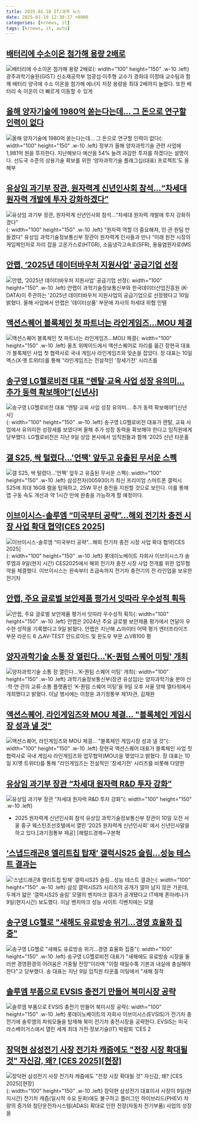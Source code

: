 ```yaml
---
title: 2025.01.10 IT/과학 뉴스
date: 2025-01-10 12:30:17 +0900
categories: [krnews, it]
tags: [krnews, it, auto]
---
```

## [배터리에 수소이온 첨가해 용량 2배로](https://n.news.naver.com/mnews/article/014/0005293768)

![배터리에 수소이온 첨가해 용량 2배로](https://mimgnews.pstatic.net/image/origin/014/2025/01/10/5293768.jpg?type=nf220_150){: width="100" height="150" .w-10 .left}
광주과학기술원(GIST) 신소재공학부 엄광섭·이주형 교수가 경희대 이정태 교수팀과 함께 배터리 양극에 수소 이온을 첨가해 에너지 저장 용량을 최대 2배까지 늘렸다. 또한 배터리 속 이온이 더 빠르게 이동할 수 있게

## [올해 양자기술에 1980억 쏟는다는데... 그 돈으로 연구할 인력이 없다](https://n.news.naver.com/mnews/article/469/0000843193)

![올해 양자기술에 1980억 쏟는다는데... 그 돈으로 연구할 인력이 없다](https://mimgnews.pstatic.net/image/origin/469/2025/01/09/843193.jpg?type=nf220_150){: width="100" height="150" .w-10 .left}
정부가 올해 양자과학기술 관련 사업에 1,981억 원을 투자한다. 지난해보다 예산을 54% 늘려 과감한 투자를 하겠다는 설명이다. 선도국 수준의 상용기술 확보를 위한 ‘양자과학기술 플래그십(대표) 프로젝트’도 올해부

## [유상임 과기부 장관, 원자력계 신년인사회 참석…“차세대 원자력 개발에 투자 강화하겠다”](https://n.news.naver.com/mnews/article/366/0001046281)

![유상임 과기부 장관, 원자력계 신년인사회 참석…“차세대 원자력 개발에 투자 강화하겠다”](https://mimgnews.pstatic.net/image/origin/366/2025/01/10/1046281.jpg?type=nf220_150){: width="100" height="150" .w-10 .left}
“원자력 역할 더 중요해져, 민·관 원팀 만들겠다" 유상임 과학기술정보통신부 장관이 원자력계 인사들과 만나 “미래 원전 시장의 게임체인저로 자리 잡을 고온가스로(HTGR), 소듐냉각고속로(SFR), 용융염원자로(MS

## [안랩, ‘2025년 데이터바우처 지원사업’ 공급기업 선정](https://n.news.naver.com/mnews/article/029/0002928563)

![안랩, ‘2025년 데이터바우처 지원사업’ 공급기업 선정](https://mimgnews.pstatic.net/image/origin/029/2025/01/10/2928563.jpg?type=nf220_150){: width="100" height="150" .w-10 .left}
안랩이 과학기술정보통신부와 한국데이터산업진흥원 (K-DATA)이 주관하는 '2025년 데이터바우처 지원사업의 공급기업으로 선정됐다고 10일 밝혔다. 올해 사업에서 안랩은 '데이터상품' 부문에 자사의 차세대 위협 인텔

## [액션스퀘어 블록체인 첫 파트너는 라인게임즈…MOU 체결](https://n.news.naver.com/mnews/article/001/0015152121)

![액션스퀘어 블록체인 첫 파트너는 라인게임즈…MOU 체결](https://mimgnews.pstatic.net/image/origin/001/2025/01/10/15152121.jpg?type=nf220_150){: width="100" height="150" .w-10 .left}
올초 위메이드에서 액션스퀘어로 자리를 옮긴 장현국 대표가 블록체인 사업 첫 협력사로 국내 게임사 라인게임즈와 맞손을 잡았다. 장 대표는 10일 엑스(X·옛 트위터)를 통해 "라인게임즈는 전설적인 '창세기전' 시리즈를

## [송구영 LG헬로비전 대표 “렌탈·교육 사업 성장 유의미… 추가 동력 확보해야”[신년사]](https://n.news.naver.com/mnews/article/366/0001046299)

![송구영 LG헬로비전 대표 “렌탈·교육 사업 성장 유의미… 추가 동력 확보해야”[신년사]](https://mimgnews.pstatic.net/image/origin/366/2025/01/10/1046299.jpg?type=nf220_150){: width="100" height="150" .w-10 .left}
송구영 LG헬로비전 대표가 렌탈, 교육 사업에서 유의미한 성장세를 보였다며 올해 추가 성장 동력을 확보해야 한다고 임직원에게 당부했다. LG헬로비전은 지난 9일 상암 본사에서 임직원들과 함께 ‘2025 신년 타운홀

## [갤 S25, 싹 털렸다…'언팩' 앞두고 유출된 무서운 스펙](https://n.news.naver.com/mnews/article/018/0005922011)

![갤 S25, 싹 털렸다…'언팩' 앞두고 유출된 무서운 스펙](https://mimgnews.pstatic.net/image/origin/018/2025/01/09/5922011.jpg?type=nf220_150){: width="100" height="150" .w-10 .left}
삼성전자(005930)가 최신 프리미엄 스마트폰 갤럭시 S25에 최대 16GB 램을 탑재하고, 25W 무선 충전을 지원할 것으로 보인다. 이를 통해 앱 구동 속도 개선과 약 1시간 만에 완충을 가능하게 할 예정이다.

## [이브이시스-솔루엠 “미국부터 공략”…해외 전기차 충전 시장 사업 확대 협약[CES 2025]](https://n.news.naver.com/mnews/article/030/0003274955)

![이브이시스-솔루엠 “미국부터 공략”…해외 전기차 충전 시장 사업 확대 협약[CES 2025]](https://mimgnews.pstatic.net/image/origin/030/2025/01/10/3274955.jpg?type=nf220_150){: width="100" height="150" .w-10 .left}
롯데이노베이트 자회사 이브이시스가 솔루엠과 9일(현지 시간) CES2025에서 해외 전기차 충전 시장 사업 전개를 위한 업무협약을 체결했다. 이브이시스는 완속부터 초급속까지 전기차 충전기의 전 라인업을 보유한 전기차

## [안랩, 주요 글로벌 보안제품 평가서 잇따라 우수성적 획득](https://n.news.naver.com/mnews/article/008/0005138877)

![안랩, 주요 글로벌 보안제품 평가서 잇따라 우수성적 획득](https://mimgnews.pstatic.net/image/origin/008/2025/01/09/5138877.jpg?type=nf220_150){: width="100" height="150" .w-10 .left}
안랩은 2024년 주요 글로벌 보안제품 평가에서 연달아 우수한 성적을 기록했다고 9일 밝혔다. 안랩은 지난해 △마이터 어택 평가 엔터프라이즈 부문 라운드 6 △AV-TEST 안드로이드 및 윈도우 부문 △VB100 평

## [양자과학기술 소통 장 열린다…'K-퀀텀 스퀘어 미팅' 개최](https://n.news.naver.com/mnews/article/138/0002189165)

![양자과학기술 소통 장 열린다…'K-퀀텀 스퀘어 미팅' 개최](https://mimgnews.pstatic.net/image/origin/138/2025/01/09/2189165.jpg?type=nf220_150){: width="100" height="150" .w-10 .left}
과학기술정보통신부(장관 유상임)는 양자과학기술 분야 산·학·연·관의 교류·소통 플랫폼인 'K-퀀텀 스퀘어 미팅'을 9일 오후 서울 양재 엘타워에서 개최했다고 밝혔다. 이날 행사에는 이창윤 과기정통부 제1차관, 김재완

## [액션스퀘어, 라인게임즈와 MOU 체결... "블록체인 게임시장 성과 낼 것"](https://n.news.naver.com/mnews/article/014/0005293757)

![액션스퀘어, 라인게임즈와 MOU 체결... "블록체인 게임시장 성과 낼 것"](https://mimgnews.pstatic.net/image/origin/014/2025/01/10/5293757.jpg?type=nf220_150){: width="100" height="150" .w-10 .left}
장현국 액션스퀘어 대표가 블록체인 사업 첫 협력사로 국내 게임사 라인게임즈와 업무협약(MOU)을 맺었다고 밝혔다. 장 대표는 10일 X(옛 트위터)를 통해 "라인게임즈는 전설적인 '창세기전' 시리즈를 비롯해 다양한

## [유상임 과기부 장관 “차세대 원자력 R&D 투자 강화”](https://n.news.naver.com/mnews/article/016/0002413998)

![유상임 과기부 장관 “차세대 원자력 R&D 투자 강화”](https://mimgnews.pstatic.net/image/origin/016/2025/01/10/2413998.jpg?type=nf220_150){: width="100" height="150" .w-10 .left}
- 2025 원자력계 신년인사회 참석 유상임 과학기술정보통신부 장관이 10일 오전 서울 중구 웨스틴조선호텔에서 열린 ‘2025 원자력계 신년인사회’ 에서 신년인사말을 하고 있다.[과기정통부 제공] [헤럴드경제=구본혁

## [‘스냅드래곤8 엘리트칩 탑재’ 갤럭시S25 슬림…성능 테스트 결과는](https://n.news.naver.com/mnews/article/092/0002359334)

![‘스냅드래곤8 엘리트칩 탑재’ 갤럭시S25 슬림…성능 테스트 결과는](https://mimgnews.pstatic.net/image/origin/092/2025/01/10/2359334.jpg?type=nf220_150){: width="100" height="150" .w-10 .left}
삼성 갤럭시S25 시리즈의 공개가 얼마 남지 않은 가운데, 두께가 얇은 ‘갤럭시S25 슬림’ 모델의 벤치마크 결과가 공개됐다고 IT매체 폰아레나가 9일(현지시간) 보도했다. 이날 벤치마크 성능 사이트 긱벤치에는 모델

## [송구영 LG헬로 "새해도 유료방송 위기…경영 효율화 집중"](https://n.news.naver.com/mnews/article/008/0005139364)

![송구영 LG헬로 "새해도 유료방송 위기…경영 효율화 집중"](https://mimgnews.pstatic.net/image/origin/008/2025/01/10/5139364.jpg?type=nf220_150){: width="100" height="150" .w-10 .left}
송구영 LG헬로비전 대표가 "새해에도 유료방송 시장을 둘러싼 경영환경의 어려움은 가중될 전망"이라며 "이럴 때일수록 기본과 내실에 충실해야 한다"고 당부했다. 송 대표는 지난 9일 임직원 타운홀 미팅에서 "새해 질적

## [솔루엠 부품으로 EVSIS 충전기 만들어 북미시장 공략](https://n.news.naver.com/mnews/article/014/0005293795)

![솔루엠 부품으로 EVSIS 충전기 만들어 북미시장 공략](https://mimgnews.pstatic.net/image/origin/014/2025/01/10/5293795.jpg?type=nf220_150){: width="100" height="150" .w-10 .left}
롯데이노베이트의 자회사 이브이시스(EVSIS)가 전기차 충전기에 솔루엠의 파워모듈을 탑재해 북미 전기차 충전시장을 공략한다. EVSIS는 미국 라스베이거스에서 열린 세계 최대 가전·정보기술(IT) 박람회 'CES 2

## [장덕현 삼성전기 사장 전기차 캐즘에도 "전장 시장 확대될 것" 자신감, 왜? [CES 2025][현장]](https://n.news.naver.com/mnews/article/014/0005293826)

![장덕현 삼성전기 사장 전기차 캐즘에도 "전장 시장 확대될 것" 자신감, 왜? [CES 2025][현장]](https://mimgnews.pstatic.net/image/origin/014/2025/01/10/5293826.jpg?type=nf220_150){: width="100" height="150" .w-10 .left}
장덕현 삼성전기 대표이사 사장이 9일(현지시간) 전기차 캐즘(일시적 수요 둔화)에도 불구하고 플러그인 하이브리드(PHEV) 차량의 증가와 첨단운전자시스템(ADAS) 확대로 인한 전장(자동차 전기부품) 사업의 성장을

